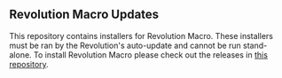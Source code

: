 ## Revolution Macro Updates

This repository contains installers for Revolution Macro. These installers must be ran by the Revolution's auto-update and cannot be run stand-alone. To install Revolution Macro please check out the releases in [this repository](https://github.com/nosyliam/revolution-macro).